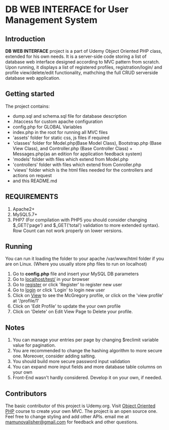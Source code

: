 # DB WEB INTERFACE for User Management System
## Introduction

**DB WEB INTERFACE** project is a part of Udemy Object Oriented PHP class, extended for his own needs. 
It is a server-side code storing a list of database web interface designed according to MVC pattern from scratch.
Upon running, it displays a list of registered profiles, registration/login/ and profile view/delete/edit functionality, mathching the full CRUD serverside database web application.

## Getting started

The project contains:
- dump.sql and schema.sql file for database description
- .htaccess for custom apache configuration
- config.php for GLOBAL Variables
- index.php in the root for running all MVC files 
- 'assets' folder for static css, js files if required
- 'classes' folder for Model.php(Base Model Class), Bootstrap.php (Base View Class), and Controller.php (Base Controller Class) + Messages.php(as an edition for application feedback system)
- 'models' folder with files which extend from Model.php
- 'controllers' folder with files which extend from Conroller.php
- 'views' folder which is the html files needed for the controllers and actions on request
- and this README.md

## REQUIREMENTS

1. Apache2+
2. MySQL5.7+
3. PHP7 (For compilation with PHP5 you should consider changing $_GET('page') and $_GET('total') validation to more extended syntax). Row Count can not work properly on lower versions.


## Running

You can run it loading the folder to your apache /var/www/html folder if you are on Linux. (Where you usually store php files to run on localhost)

1. Go to **config.php** file and insert your MySQL DB parameters 
2. Go to [localhost/test/](http:///localhost/test/) in your browser
3. Go to [register](http:///localhost/test/users/register/new) or click 'Register' to register new user
4. Go to [login](http:///localhost/test/users/login/username) or click 'Login' to login new user
5. Click on [View](http:///localhost/test/profiles/view/McGregory) to see the McGregory profile, or click on the 'view profile' at '/profile/1'
6. Click on 'Edit Profile' to update the your own profile
7. Click on 'Delete' on Edit View Page to Delete your profile.

## Notes
1. You can manage your entries per page by changing $reclimit variable value for pagination.
2. You are recommended to change the hashing algorithm to more secure one. Moreover, consider adding salting.
3. You should build more secure password input validation 
4. You can expand more input fields and more database table columns on your own
5. Front-End wasn't hardly considered. Develop it on your own, if needed.

## Contributors

The basic contributor of this project is Udemy.org. Visit [Object Oriented PHP](https://www.udemy.com/learn-object-oriented-php-by-building-a-complete-website/learn/v4/content) course to create your own MVC.
 The project is an open source one. Feel free to change styling and add other APIs.
email me at mamunovalisher@gmail.com for feedback and other questions.